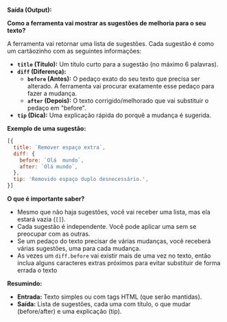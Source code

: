 **Saída (Output):**

**Como a ferramenta vai mostrar as sugestões de melhoria para o seu texto?**

A ferramenta vai retornar uma lista de sugestões. Cada sugestão é como um cartãozinho com as seguintes informações:

- **`title` (Título):** Um título curto para a sugestão (no máximo 6 palavras).
- **`diff` (Diferença):**
  - **`before` (Antes):** O pedaço exato do seu texto que precisa ser alterado. A ferramenta vai procurar exatamente esse pedaço para fazer a mudança.
  - **`after` (Depois):** O texto corrigido/melhorado que vai substituir o pedaço em "before".
- **`tip` (Dica):** Uma explicação rápida do porquê a mudança é sugerida.

**Exemplo de uma sugestão:**

```javascript
[{
  title: `Remover espaço extra`,
  diff: {
    before: `Olá  mundo`,
    after: `Olá mundo`,
  },
  tip: 'Removido espaço duplo desnecessário.',
}]
```

**O que é importante saber?**

- Mesmo que não haja sugestões, você vai receber uma lista, mas ela estará vazia (`[]`).
- Cada sugestão é independente. Você pode aplicar uma sem se preocupar com as outras.
- Se um pedaço do texto precisar de várias mudanças, você receberá várias sugestões, uma para cada mudança.
- As vezes um `diff.before` vai existir mais de uma vez no texto, então inclua alguns caracteres extras próximos para evitar substituir de forma errada o texto

**Resumindo:**

- **Entrada:** Texto simples ou com tags HTML (que serão mantidas).
- **Saída:** Lista de sugestões, cada uma com título, o que mudar (before/after) e uma explicação (tip).

